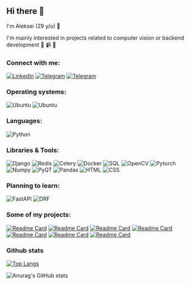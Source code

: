 ## Hi there 👋

I'm Aleksei (29 y/o) :monocle_face:

I'm mainly interested in projects related to computer vision or backend development :snake: :video_camera: :floppy_disk:

<!-- Example of project that could be interesting to me:    
![giphy](https://media.giphy.com/media/l0Iy9iqThC2ueLTkA/giphy.gif)
![image](https://github.com/Viva-Fidel/Viva-Fidel/assets/98227548/14d59019-ba8e-4fc2-b4a4-ad262eab815c) -->


### Connect with me:
<a href="https://www.linkedin.com/in/alekseiartamonov/">
<img alt="LinkedIn" src="https://img.shields.io/badge/LinkedIn-0077B5?style=for-the-badge&logo=linkedin&logoColor=white"></a>
<a href="https://t.me/Lefanatedememes">
<img alt="Telegram" src="https://img.shields.io/badge/Telegram-2CA5E0?style=for-the-badge&logo=telegram&logoColor=white"></a>
<a href="mailto:alexis.artamonov@gmail.com">
<img alt="Telegram" src="https://img.shields.io/badge/Gmail-D14836?style=for-the-badge&logo=gmail&logoColor=white"></a>

### Operating systems:
<img alt="Ubuntu" src="https://img.shields.io/badge/Ubuntu-E95420?style=for-the-badge&logo=ubuntu&logoColor=white"> <img alt="Ubuntu" src="https://img.shields.io/badge/Windows-0078D6?style=for-the-badge&logo=windows&logoColor=white">

### Languages:
<img alt="Python" src="https://img.shields.io/badge/Python-3776AB?style=for-the-badge&logo=python&logoColor=white">

### Libraries & Tools:
<img alt="Django" src="https://img.shields.io/badge/django-%23092E20.svg?style=for-the-badge&logo=django&logoColor=white"> <img alt="Redis" src="https://img.shields.io/badge/redis-%23DD0031.svg?style=for-the-badge&logo=redis&logoColor=white"> <img alt="Celery" src="https://img.shields.io/badge/celery-aC878.svg?style=for-the-badge&logo=celery&logoColor=white"> <img alt="Docker" src="https://img.shields.io/badge/docker-%230db7ed.svg?style=for-the-badge&logo=docker&logoColor=white"> <img alt="SQL" src="https://img.shields.io/badge/mysql-%2300f.svg?style=for-the-badge&logo=mysql&logoColor=white"> <img alt="OpenCV" src="https://img.shields.io/badge/opencv-%23white.svg?style=for-the-badge&logo=opencv&logoColor=white"> <img alt="Pytorch" src="https://img.shields.io/badge/PyTorch-%23EE4C2C.svg?style=for-the-badge&logo=PyTorch&logoColor=white"> <img alt="Numpy" src="https://img.shields.io/badge/numpy-%23013243.svg?style=for-the-badge&logo=numpy&logoColor=white"> <img alt="PyQT" src="https://img.shields.io/badge/Qt-%23217346.svg?style=for-the-badge&logo=Qt&logoColor=white"> <img alt="Pandas" src="https://img.shields.io/badge/pandas-%23150458.svg?style=for-the-badge&logo=pandas&logoColor=white"> <img alt="HTML" src="https://img.shields.io/badge/html5-%23E34F26.svg?style=for-the-badge&logo=html5&logoColor=white"> <img alt="CSS" src="https://img.shields.io/badge/css3-%231572B6.svg?style=for-the-badge&logo=css3&logoColor=white">

### Planning to learn:
<img alt="FastAPI" src="https://img.shields.io/badge/FastAPI-005571?style=for-the-badge&logo=fastapi"> <img alt="DRF" src="https://img.shields.io/badge/DJANGO-REST-ff1709?style=for-the-badge&logo=django&logoColor=white&color=ff1709&labelColor=gray">
          
### Some of my projects:
[![Readme Card](https://github-readme-stats-sigma-five.vercel.app/api/pin/?username=viva-fidel&repo=hotel-booking)](https://github.com/Viva-Fidel/hotel-booking)
[![Readme Card](https://github-readme-stats-sigma-five.vercel.app/api/pin/?username=viva-fidel&repo=profbuh-video-to-article)](https://github.com/Viva-Fidel/profbuh-video-to-article)
[![Readme Card](https://github-readme-stats-sigma-five.vercel.app/api/pin/?username=viva-fidel&repo=RoadNet)](https://github.com/Viva-Fidel/RoadNet)
[![Readme Card](https://github-readme-stats-sigma-five.vercel.app/api/pin/?username=viva-fidel&repo=p2p-cloud-vms)](https://github.com/Viva-Fidel/p2p-cloud-vms)
[![Readme Card](https://github-readme-stats-sigma-five.vercel.app/api/pin/?username=viva-fidel&repo=website-hamburger-menu-detector)](https://github.com/Viva-Fidel/website-hamburger-menu-detector)
[![Readme Card](https://github-readme-stats-sigma-five.vercel.app/api/pin/?username=viva-fidel&repo=Tbot-saving-audio-and-faces)](https://github.com/Viva-Fidel/Tbot-saving-audio-and-faces)
[![Readme Card](https://github-readme-stats-sigma-five.vercel.app/api/pin/?username=viva-fidel&repo=plaNet)](https://github.com/Viva-Fidel/plaNet)

### Github stats
[![Top Langs](https://github-readme-stats-sigma-five.vercel.app/api/top-langs/?username=viva-fidel&layout=compact)](https://github.com/viva-fidel/github-readme-stats) 
  
![Anurag's GitHub stats](https://github-readme-stats-sigma-five.vercel.app/api?username=viva-fidel&show_icons=true&theme=radical)  
